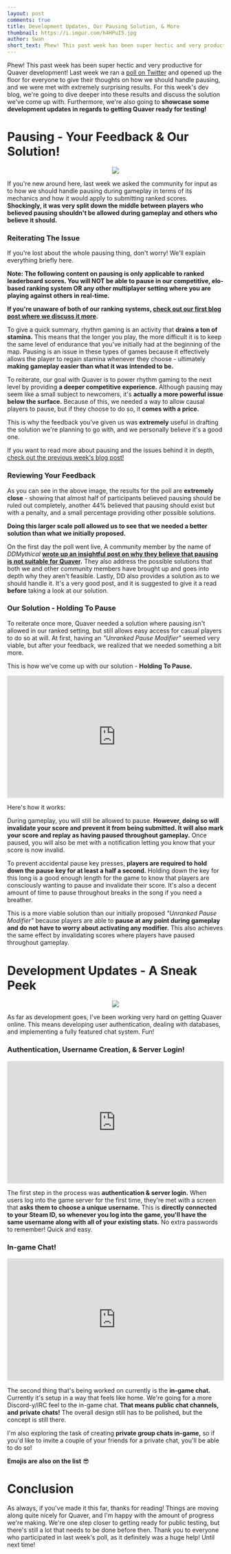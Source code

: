 ```yaml
---
layout: post
comments: true
title: Development Updates, Our Pausing Solution, & More
thumbnail: https://i.imgur.com/h4HPuI5.jpg
author: Swan
short_text: Phew! This past week has been super hectic and very productive for Quaver development!
---
```


Phew! This past week has been super hectic and very productive for Quaver development! Last week we ran a [poll on Twitter](https://twitter.com/QuaverGame/status/1040289230151405569) and opened up the floor for everyone to give their thoughts on how we should handle pausing, and we were met with extremely surprising results. For this week's dev blog, we're going to dive deeper into these results and discuss the solution we've come up with. Furthermore, we're also going to **showcase some development updates in regards to getting Quaver ready for testing!**

# Pausing - Your Feedback & Our Solution!

<p align="center">
  <img src="https://i.imgur.com/R7dL6Ho.png">
</p>

If you're new around here, last week we asked the community for input as to how we should handle pausing during gameplay in terms of its mechanics and how it would apply to submitting ranked scores. **Shockingly, it was very split down the middle between players who believed pausing shouldn't be allowed during gameplay and others who believe it should.**

### Reiterating The Issue

If you're lost about the whole pausing thing, don't worry! We'll explain everything briefly here.

**Note: The following content on pausing is only applicable to ranked leaderboard scores. You will NOT be able to pause in our competitive, elo-based ranking system OR any other multiplayer setting where you are playing against others in real-time.**

**If you're unaware of both of our ranking systems, [check out our first blog post where we discuss it more](https://blog.quavergame.com/Quaver-the-ultimate-community-driven-and-competitive-rhythm-game-explained/).**

To give a quick summary, rhythm gaming is an activity that **drains a ton of stamina.** This means that the longer you play, the more difficult it is to keep the same level of endurance that you've initially had at the beginning of the map. Pausing is an issue in these types of games because it effectively allows the player to regain stamina whenever they choose - ultimately **making gameplay easier than what it was intended to be.**

To reiterate, our goal with Quaver is to power rhythm gaming to the next level by providing **a deeper competitive experience.** Although pausing may seem like a small subject to newcomers, it's **actually a more powerful issue below the surface.** Because of this, we needed a way to allow causal players to pause, but if they choose to do so, it **comes with a price.**

This is why the feedback you've given us was **extremely** useful in drafting the solution we're planning to go with, and we personally believe it's a good one.

If you want to read more about pausing and the issues behind it in depth, [check out the previous week's blog post!](https://blog.quavergame.com/to-pause-or-not-to-pause-you-decide/)

### Reviewing Your Feedback

As you can see in the above image, the results for the poll are **extremely close** - showing that almost half of participants believed pausing should be ruled out completely, another 44% believed that pausing should exist but with a penalty, and a small percentage providing other possible solutions. 

**Doing this larger scale poll allowed us to see that we needed a better solution than what we initially proposed.**

On the first day the poll went live, A community member by the name of *DDMythical* **[wrote up an insightful post on why they believe that pausing is not suitable for Quaver](https://docs.google.com/document/d/12i6gkz4pL0oFTHzFBC5NyyIKye_mgFM-MXVrDifKj4I/edit).** They also address the possible solutions that both we and other community members have brought up and goes into depth why they aren't feasible. Lastly, DD also provides a solution as to we should handle it. It's a very good post, and it is suggested to give it a read **before** taking a look at our solution.

### Our Solution - Holding To Pause

To reiterate once more, Quaver needed a solution where pausing isn't allowed in our ranked setting, but still allows easy access for casual players to do so at will. At first, having an *"Unranked Pause Modifier"* seemed very viable, but after your feedback, we realized that we needed something a bit more.

This is how we've come up with our solution - **Holding To Pause.**

<div style="width:100%;height:0px;position:relative;padding-bottom:56.250%;"><iframe src="https://www.youtube.com/embed/DMEsznaZvTA" frameborder="0" width="100%" height="100%" allowfullscreen style="width:100%;height:100%;position:absolute;left:0px;top:0px;overflow:hidden;"></iframe></div>

 
 
Here's how it works:

During gameplay, you will still be allowed to pause. **However, doing so will invalidate your score and prevent it from being submitted. It will also mark your score and replay as having paused throughout gameplay.** Once paused, you will also be met with a notification letting you know that your score is now invalid.

To prevent accidental pause key presses, **players are required to hold down the pause key for at least a half a second.** Holding down the key for this long is a good enough length for the game to know that players are consciously wanting to pause and invalidate their score. It's also a decent amount of time to pause throughout breaks in the song if you need a breather.

This is a more viable solution than our initially proposed *"Unranked Pause Modifier"* because players are able to **pause at any point during gameplay and do not have to worry about activating any modifier.** This also achieves the same effect by invalidating scores where players have paused throughout gameplay.

# Development Updates - A Sneak Peek

<p align="center">
  <img src="https://i.imgur.com/Fovy2z3.jpg">
</p>

As far as development goes, I've been working very hard on getting Quaver online. This means developing user authentication, dealing with databases, and implementing a fully featured chat system. Fun!

### Authentication, Username Creation, & Server Login!

<div style="width:100%;height:0px;position:relative;padding-bottom:56.250%;"><iframe src="https://www.youtube.com/embed/BAad6Kf6yL4" frameborder="0" width="100%" height="100%" allowfullscreen style="width:100%;height:100%;position:absolute;left:0px;top:0px;overflow:hidden;"></iframe></div>

  
The first step in the process was **authentication & server login.** When users log into the game server for the first time, they're met with a screen that **asks them to choose a unique username.** This is **directly connected to your Steam ID, so whenever you log into the game, you'll have the same username along with all of your existing stats.** No extra passwords to remember! Quick and easy.

### In-game Chat!

<div style="width:100%;height:0px;position:relative;padding-bottom:56.250%;"><iframe src="https://www.youtube.com/embed/zD4_MO41opY" frameborder="0" width="100%" height="100%" allowfullscreen style="width:100%;height:100%;position:absolute;left:0px;top:0px;overflow:hidden;"></iframe></div>

 
The second thing that's being worked on currently is the **in-game chat.** Currently it's setup in a way that feels like home. We're going for a more Discord-y/IRC feel to the in-game chat. **That means public chat channels, and private chats!** The overall design still has to be polished, but the concept is still there.

I'm also exploring the task of creating **private group chats in-game,** so if you'd like to invite a couple of your friends for a private chat, you'll be able to do so!

**Emojis are also on the list** 😎

# Conclusion

As always, if you've made it this far, thanks for reading! Things are moving along quite nicely for Quaver, and I'm happy with the amount of progress we're making. We're one step closer to getting ready for public testing, but there's still a lot that needs to be done before then. Thank you to everyone who participated in last week's poll, as it definitely was a huge help! Until next time!
